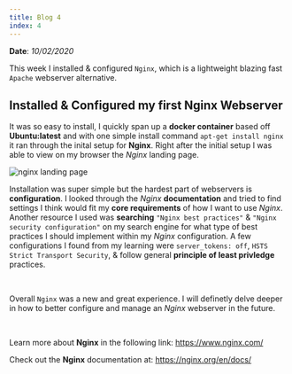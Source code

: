 ```yaml
---
title: Blog 4
index: 4
---
```


**Date**: _10/02/2020_

This week I installed & configured `Nginx`, which is a lightweight blazing fast `Apache` webserver alternative.

## Installed & Configured my first Nginx Webserver

It was so easy to install, I quickly span up a **docker container** based off **Ubuntu:latest** and with one simple install command `apt-get install nginx` it ran through the inital setup for **Nginx**. Right after the initial setup I was able to view on my browser the _Nginx_ landing page.

<img src="/assets/2020/nginx-welcome.png" style="max-width: 30rem;" alt="nginx landing page" />

Installation was super simple but the hardest part of webservers is **configuration**. I looked through the _Nginx_ **documentation** and tried to find settings I think would fit my **core requirements** of how I want to use _Nginx_. Another resource I used was **searching** `"Nginx best practices"` & `"Nginx security configuration"` on my search engine for what type of best practices I should implement within my _Nginx_ configuration. A few configurations I found from my learning were `server_tokens: off`, `HSTS Strict Transport Security`, & follow general **principle of least privledge** practices.

<br>

Overall `Nginx` was a new and great experience. I will definetly delve deeper in how to better configure and manage an _Nginx_ webserver in the future.

<br>

Learn more about **Nginx** in the following link: https://www.nginx.com/

Check out the **Nginx** documentation at: https://nginx.org/en/docs/
